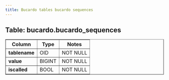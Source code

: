 ```yaml
---
title: Bucardo tables bucardo sequences
---
```



<h2>
Table: bucardo.bucardo_sequences

</h2>
<table border="1" cellpadding="3">
<tr>
<th>
Column

</th>
<th>
Type

</th>
<th>
Notes

</th>
</tr>
<tr>
<td>
<b>tablename</b>

</td>
<td>
OID

</td>
<td>
NOT NULL

</td>
</tr>
<tr>
<td>
<b>value</b>

</td>
<td>
BIGINT

</td>
<td>
NOT NULL

</td>
</tr>
<tr>
<td>
<b>iscalled</b>

</td>
<td>
BOOL

</td>
<td>
NOT NULL

</td>
</tr>
</table>
